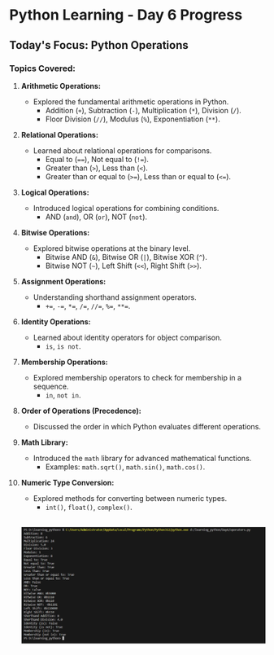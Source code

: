 # Python Learning - Day 6 Progress

## Today's Focus: Python Operations

### Topics Covered:

1. **Arithmetic Operations:**
   - Explored the fundamental arithmetic operations in Python.
     - Addition (`+`), Subtraction (`-`), Multiplication (`*`), Division (`/`).
     - Floor Division (`//`), Modulus (`%`), Exponentiation (`**`).

2. **Relational Operations:**
   - Learned about relational operations for comparisons.
     - Equal to (`==`), Not equal to (`!=`).
     - Greater than (`>`), Less than (`<`).
     - Greater than or equal to (`>=`), Less than or equal to (`<=`).

3. **Logical Operations:**
   - Introduced logical operations for combining conditions.
     - AND (`and`), OR (`or`), NOT (`not`).

4. **Bitwise Operations:**
   - Explored bitwise operations at the binary level.
     - Bitwise AND (`&`), Bitwise OR (`|`), Bitwise XOR (`^`).
     - Bitwise NOT (`~`), Left Shift (`<<`), Right Shift (`>>`).

5. **Assignment Operations:**
   - Understanding shorthand assignment operators.
     - `+=`, `-=`, `*=`, `/=`, `//=`, `%=`, `**=`.

6. **Identity Operations:**
   - Learned about identity operators for object comparison.
     - `is`, `is not`.

7. **Membership Operations:**
   - Explored membership operators to check for membership in a sequence.
     - `in`, `not in`.

8. **Order of Operations (Precedence):**
   - Discussed the order in which Python evaluates different operations.

9. **Math Library:**
   - Introduced the `math` library for advanced mathematical functions.
     - Examples: `math.sqrt()`, `math.sin()`, `math.cos()`.

10. **Numeric Type Conversion:**
    - Explored methods for converting between numeric types.
      - `int()`, `float()`, `complex()`.

    <br>

    ![Day 6 Image](./Day6.png)
